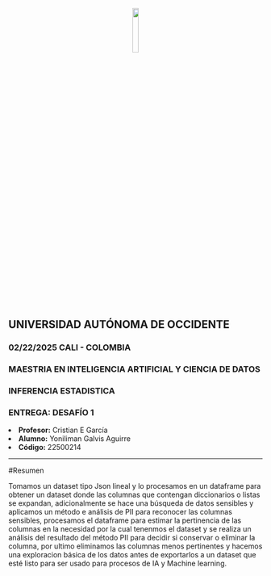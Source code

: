 <p align="center">

<img src="https://apps.uao.edu.co/apex/estudiantes/r/files/static/v370Y/logo_uao.png" width="15%"/>

<h2>UNIVERSIDAD AUTÓNOMA DE OCCIDENTE</strong></h2>
<h3>02/22/2025 CALI - COLOMBIA</strong></h3>
<h3><strong>MAESTRIA EN INTELIGENCIA ARTIFICIAL Y CIENCIA DE DATOS</strong></h3>
<h3><strong>INFERENCIA ESTADISTICA</strong></h3>
<h3><strong>ENTREGA: </strong> DESAFÍO 1</h3>
<li><strong>Profesor:</strong> Cristian E García</li>
<li><strong>Alumno:</strong> Yoniliman Galvis Aguirre</li>
<li><strong>Código:</strong> 22500214</li>

---
#Resumen

Tomamos un dataset tipo Json lineal y lo procesamos en un dataframe para obtener un dataset donde las columnas que contengan diccionarios o listas se expandan, adicionalmente se hace una búsqueda de datos sensibles y aplicamos un método e análisis de PII para reconocer las columnas sensibles, procesamos el dataframe para estimar la pertinencia de las columnas en la necesidad por la cual tenenmos el dataset y se realiza un análisis del resultado del método PII para decidir si conservar o eliminar la columna, por ultimo eliminamos las columnas menos pertinentes y hacemos una exploracion básica de los datos antes de exportarlos a un dataset que esté listo para ser usado para procesos de IA y Machine learning.
